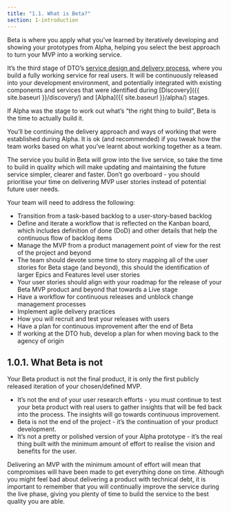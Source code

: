```yaml
---
title: "1.1. What is Beta?"
section: 1-introduction
---
```


Beta is where you apply what you’ve learned by iteratively developing and showing your prototypes from Alpha, helping you select the best approach to turn your MVP into a working service.

It’s the third stage of DTO’s [service design and delivery process](https://www.dto.gov.au/standard/service-design-and-delivery-process/), where you build a fully working service for real users. It will be continuously released into your development environment, and potentially integrated with existing components and services that were identified during [Discovery]({{ site.baseurl }}/discovery/) and [Alpha]({{ site.baseurl }}/alpha/) stages.

If Alpha was the stage to work out what’s &ldquo;the right thing to build&rdquo;, Beta is the time to actually build it.

You’ll be continuing the delivery approach and ways of working that were established during Alpha. It is ok (and recommended) if you tweak how the team works based on what you’ve learnt about working together as a team.

The service you build in Beta will grow into the live service, so take the time to build in quality which will make updating and maintaining the future service simpler, clearer and faster. Don’t go overboard - you should prioritise your time on delivering MVP user stories instead of potential future user needs.

Your team will need to address the following:

*	Transition from a task-based backlog to a user-story-based backlog
*	Define and iterate a workflow that is reflected on the Kanban board, which includes definition of done (DoD) and other details that help the continuous flow of backlog items
*	Manage the MVP from a product management point of view for the rest of the project and beyond
*	The team should devote some time to story mapping all of the user stories for Beta stage (and beyond), this should the identification of larger Epics and Features level user stories
*	Your user stories should align with your roadmap for the release of your Beta MVP product and beyond that towards a Live stage
*	Have a workflow for continuous releases and unblock change management processes
*	Implement agile delivery practices
*	How you will recruit and test your releases with users
*	Have a plan for continuous improvement after the end of Beta
*	If working at the DTO hub, develop a plan for when moving back to the agency of origin

## 1.0.1. What Beta is not

Your Beta product is not the final product, it is only the first publicly released iteration of your chosen/defined MVP. 

*	It&rsquo;s not the end of your user research efforts - you must continue to test your beta product with real users to gather insights that will be fed back into the process. The insights will go towards continuous improvement.
*	Beta is not the end of the project - it&rsquo;s the continuation of your product development.
*	It&rsquo;s not a pretty or polished version of your Alpha prototype - it&rsquo;s the real thing built with the minimum amount of effort to realise the vision and benefits for the user.

Delivering an MVP with the minimum amount of effort will mean that compromises will have been made to get everything done on time. Although you might feel bad about delivering a product with technical debt, it is important to remember that you will continually improve the service during the live phase, giving you plenty of time to build the service to the best quality you are able.

